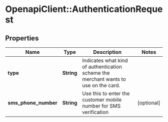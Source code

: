 # OpenapiClient::AuthenticationRequest

## Properties
Name | Type | Description | Notes
------------ | ------------- | ------------- | -------------
**type** | **String** | Indicates what kind of authentication scheme the merchant wants to use on the card. | 
**sms_phone_number** | **String** | Use this to enter the customer mobile number for SMS verification | [optional] 


